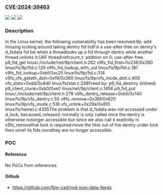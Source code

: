 ### [CVE-2024-39463](https://cve.mitre.org/cgi-bin/cvename.cgi?name=CVE-2024-39463)
![](https://img.shields.io/static/v1?label=Product&message=Linux&color=blue)
![](https://img.shields.io/static/v1?label=Version&message=154372e67d40%3C%20cb299cdba09f%20&color=brighgreen)
![](https://img.shields.io/static/v1?label=Vulnerability&message=n%2Fa&color=brighgreen)

### Description

In the Linux kernel, the following vulnerability has been resolved:9p: add missing locking around taking dentry fid listFix a use-after-free on dentry's d_fsdata fid list when a threadlooks up a fid through dentry while another thread unlinks it:UAF thread:refcount_t: addition on 0; use-after-free. p9_fid_get linux/./include/net/9p/client.h:262 v9fs_fid_find+0x236/0x280 linux/fs/9p/fid.c:129 v9fs_fid_lookup_with_uid linux/fs/9p/fid.c:181 v9fs_fid_lookup+0xbf/0xc20 linux/fs/9p/fid.c:314 v9fs_vfs_getattr_dotl+0xf9/0x360 linux/fs/9p/vfs_inode_dotl.c:400 vfs_statx+0xdd/0x4d0 linux/fs/stat.c:248Freed by: p9_fid_destroy (inlined) p9_client_clunk+0xb0/0xe0 linux/net/9p/client.c:1456 p9_fid_put linux/./include/net/9p/client.h:278 v9fs_dentry_release+0xb5/0x140 linux/fs/9p/vfs_dentry.c:55 v9fs_remove+0x38f/0x620 linux/fs/9p/vfs_inode.c:518 vfs_unlink+0x29a/0x810 linux/fs/namei.c:4335The problem is that d_fsdata was not accessed under d_lock, becaused_release() normally is only called once the dentry is otherwise nolonger accessible but since we also call it explicitly in v9fs_removethat lock is required:move the hlist out of the dentry under lock then unref its fids oncethey are no longer accessible.

### POC

#### Reference
No PoCs from references.

#### Github
- https://github.com/fkie-cad/nvd-json-data-feeds

